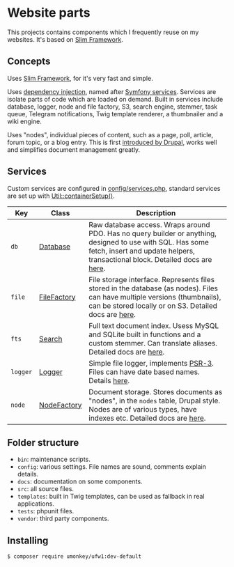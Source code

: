 # Website parts

This projects contains components which I frequently reuse on my websites.  It's based on [Slim Framework][1].


## Concepts

Uses [Slim Framework][1], for it's very fast and simple.

Uses [dependency injection][11], named after [Symfony services][12].  Services are isolate parts of code which are loaded on demand.  Built in services include database, logger, node and file factory, S3, search engine, stemmer, task queue, Telegram notifications, Twig template renderer, a thumbnailer and a wiki engine.

Uses "nodes", individual pieces of content, such as a page, poll, article, forum topic, or a blog entry.  This is first [introduced by Drupal][13], works well and simplifies document management greatly.


## Services

Custom services are configured in [config/services.php][2], standard services are set up with [Util::containerSetup()][3].

| Key | Class | Description |
|-----|-------|-------------|
| `db` | [Database][5] | Raw database access.  Wraps around PDO.  Has no query builder or anything, designed to use with SQL.  Has some fetch, insert and update helpers, transactional block.  Detailed docs are [here][4]. |
| `file` | [FileFactory][14] | File storage interface.  Represents files stored in the database (as nodes).  Files can have multiple versions (thumbnails), can be stored locally or on S3.  Detailed docs are [here][15]. |
| `fts` | [Search][16] | Full text document index.  Usess MySQL and SQLite built in functions and a custom stemmer.  Can translate aliases.  Detailed docs are [here][17]. |
| `logger` | [Logger][6] | Simple file logger, implements [PSR-3][8].  Files can have date based names.  Details [here][7]. |
| `node` | [NodeFactory][9] | Document storage.  Stores documents as "nodes", in the `nodes` table, Drupal style.  Nodes are of various types, have indexes etc.  Detailed docs are [here][10]. |

## Folder structure

- `bin`: maintenance scripts.
- `config`: various settings.  File names are sound, comments explain details.
- `docs`: documentation on some components.
- `src`: all source files.
- `templates`: built in Twig templates, can be used as fallback in real applications.
- `tests`: phpunit files.
- `vendor`: third party components.


## Installing

    $ composer require umonkey/ufw1:dev-default


[1]: https://www.slimframework.com/
[2]: config/services.php
[3]: src/Util.php
[4]: docs/HOWTO-database.md
[5]: src/Services/Database.php
[6]: src/Services/Logger.php
[7]: docs/HOWTO-logger.md
[8]: https://www.php-fig.org/psr/psr-3/
[9]: src/Services/NodeFactory.php
[10]: docs/HOWTO-nodes.php
[11]: https://en.wikipedia.org/wiki/Dependency_injection
[12]: https://symfony.com/doc/current/service_container.html
[13]: https://www.drupal.org/docs/7/nodes-content-types-and-fields/about-nodes
[14]: src/Services/FileFactory.php
[15]: docs/HOWTO-files.php
[16]: src/Services/Search.php
[17]: docs/HOWTO-search.md
